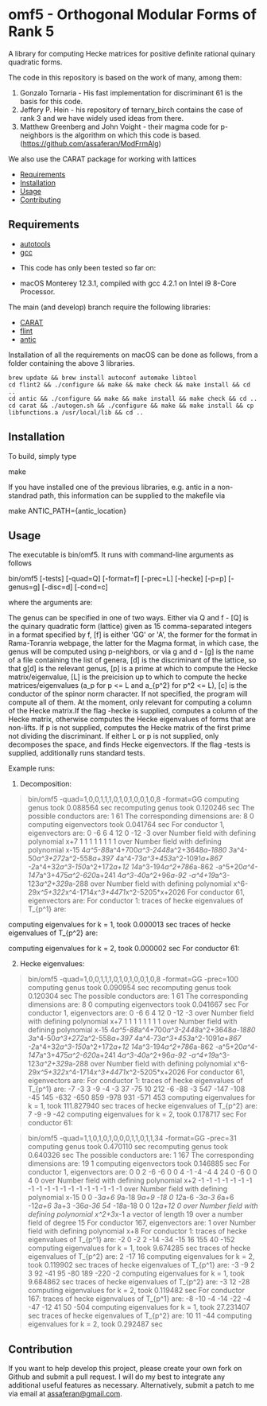 omf5 - Orthogonal Modular Forms of Rank 5
=========================================

A library for computing Hecke matrices for positive definite rational quinary quadratic forms.

The code in this repository is based on the work of many, among them:

1. Gonzalo Tornaria - His fast implementation for discriminant 61 is the basis for this code.
2. Jeffery P. Hein - his repository of ternary_birch contains the case of rank 3 and we have widely used ideas from there.
3. Matthew Greenberg and John Voight - their magma code for p-neighbors is the algorithm on which this code is based. (https://github.com/assaferan/ModFrmAlg)

We also use the CARAT package for working with lattices

- [Requirements](#requirements)
- [Installation](#installation)
- [Usage](#usage)
- [Contributing](#contribution)

## Requirements

- [autotools](https://www.gnu.org/software/automake/manual/html_node/Autotools-Introduction.html)
- [gcc](https://gcc.gnu.org/)

* This code has only been tested so far on:
- macOS Monterey 12.3.1, compiled with gcc 4.2.1 on Intel i9 8-Core Processor.

The main (and develop) branch require the following libraries:

- [CARAT](https://github.com/lbfm-rwth/carat)
- [flint](https://github.com/wbhart/flint2)
- [antic](https://github.com/wbhart/antic)

Installation of all the requirements on macOS can be done as follows, from a folder containing the above 3 libraries.

    brew update && brew install autoconf automake libtool
    cd flint2 && ./configure && make && make check && make install && cd ..
    cd antic && ./configure && make && make install && make check && cd ..
    cd carat && ./autogen.sh && ./configure && make && make install && cp libfunctions.a /usr/local/lib && cd ..

## Installation

To build, simply type

   make

If you have installed one of the previous libraries, e.g. antic in a non-standrad path, this information can be supplied to the makefile via

  make ANTIC_PATH={antic_location}

## Usage

The executable is bin/omf5.
It runs with command-line arguments as follows

bin/omf5 [-tests] [-quad=Q] [-format=f] [-prec=L] [-hecke] [-p=p] [-genus=g] [-disc=d] [-cond=c] 

where the  arguments are:

The genus can be specified in one of two ways. Either via Q and f - 
[Q] is the quinary quadratic form (lattice) given as 15 comma-separated integers in a format specified by f,
[f] is either 'GG' or 'A', the former for the format in Rama-Toranria webpage, the latter for the Magma format,
in which case, the genus will be computed using p-neighbors, or via g and d - 
[g] is the name of a file containing the list of genera,
[d] is the discriminant of the lattice, so that g[d] is the relevant genus,
[p] is a prime at which to compute the Hecke matrix/eigenvalue, 
[L] is the preicision up to which to compute the hecke matrices/eigenvalues (a_p for p <= L and a_{p^2} for p^2 <= L),
[c] is the conductor of the spinor norm character. If not specified, the program will compute all of them. At the moment, only relevant for computing a column of the Hecke matrix.If the flag -hecke is supplied, computes a column of the Hecke matrix, otherwise computes the Hecke eigenvalues of forms that are non-lifts. If p is not supplied, computes the Hecke matrix of the first prime not dividing the discriminant.
If either L or p is not supplied, only decomposes the space, and finds Hecke eigenvectors.
If the flag -tests is supplied, additionally runs standard tests.
    
Example runs:

1. Decomposition:
> bin/omf5 -quad=1,0,0,1,1,1,0,1,0,1,0,0,1,0,8 -format=GG
computing genus took 0.088564 sec
recomputing genus took 0.120246 sec
The possible conductors are: 
1 61 
The corresponding dimensions are: 8 0 
computing eigenvectors took 0.041764 sec
For conductor 1, eigenvectors are:
0 -6 6 4 12 0 -12 -3 over Number field with defining polynomial x+7
1 1 1 1 1 1 1 1 over Number field with defining polynomial x-15
4*a^5-88*a^4+700*a^3-2448*a^2+3648*a-1880 3*a^4-50*a^3+272*a^2-558*a+397 4*a^4-73*a^3+453*a^2-1091*a+867 -2*a^4+32*a^3-150*a^2+172*a+12 14*a^3-194*a^2+786*a-862 -a^5+20*a^4-147*a^3+475*a^2-620*a+241 4*a^3-40*a^2+96*a-92 -a^4+19*a^3-123*a^2+329*a-288 over Number field with defining polynomial x^6-29*x^5+322*x^4-1714*x^3+4471*x^2-5205*x+2026
For conductor 61, eigenvectors are:
For conductor 1:
traces of hecke eigenvalues of T_{p^1} are:

computing eigenvalues for k = 1, took 0.000013 sec
traces of hecke eigenvalues of T_{p^2} are:

computing eigenvalues for k = 2, took 0.000002 sec
For conductor 61:

2. Hecke eigenvalues:
> bin/omf5 -quad=1,0,0,1,1,1,0,1,0,1,0,0,1,0,8 -format=GG -prec=100
computing genus took 0.090954 sec
recomputing genus took 0.120304 sec
The possible conductors are: 
1 61 
The corresponding dimensions are: 8 0 
computing eigenvectors took 0.041667 sec
For conductor 1, eigenvectors are:
0 -6 6 4 12 0 -12 -3 over Number field with defining polynomial x+7
1 1 1 1 1 1 1 1 over Number field with defining polynomial x-15
4*a^5-88*a^4+700*a^3-2448*a^2+3648*a-1880 3*a^4-50*a^3+272*a^2-558*a+397 4*a^4-73*a^3+453*a^2-1091*a+867 -2*a^4+32*a^3-150*a^2+172*a+12 14*a^3-194*a^2+786*a-862 -a^5+20*a^4-147*a^3+475*a^2-620*a+241 4*a^3-40*a^2+96*a-92 -a^4+19*a^3-123*a^2+329*a-288 over Number field with defining polynomial x^6-29*x^5+322*x^4-1714*x^3+4471*x^2-5205*x+2026
For conductor 61, eigenvectors are:
For conductor 1:
traces of hecke eigenvalues of T_{p^1} are:
-7 -3 3 -9 -4 -3 37 -75 10 212 -6 -88 -3 547 -147 -108 -45 145 -632 -650 859 -978 931 -571 453 
computing eigenvalues for k = 1, took 111.827940 sec
traces of hecke eigenvalues of T_{p^2} are:
7 -9 -9 -42 
computing eigenvalues for k = 2, took 0.178717 sec
For conductor 61:

> bin/omf5 -quad=1,1,0,1,0,1,0,0,0,1,1,0,1,1,34 -format=GG -prec=31  
computing genus took 0.470110 sec
recomputing genus took 0.640326 sec
The possible conductors are: 
1 167 
The corresponding dimensions are: 19 1 
computing eigenvectors took 0.146885 sec
For conductor 1, eigenvectors are:
0 0 2 -6 -6 0 0 4 -1 -4 -4 4 24 0 -6 0 0 4 0 over Number field with defining polynomial x+2
-1 -1 -1 -1 -1 -1 -1 -1 -1 -1 -1 -1 -1 -1 -1 -1 -1 -1 -1 over Number field with defining polynomial x-15
0 0 -3*a+6 9*a-18 9*a+9 -18 0 12*a-6 -3*a-3 6*a+6 -12*a+6 3*a+3 -36*a-36 54 -18*a-18 0 0 12*a+12 0 over Number field with defining polynomial x^2+3*x-1
a vector of length 19 over a number field of degree 15
For conductor 167, eigenvectors are:
1 over Number field with defining polynomial x+8
For conductor 1:
traces of hecke eigenvalues of T_{p^1} are:
-2 0 -2 2 -14 -34 -15 16 155 40 -152 
computing eigenvalues for k = 1, took 9.674285 sec
traces of hecke eigenvalues of T_{p^2} are:
2 -17 16 
computing eigenvalues for k = 2, took 0.119902 sec
traces of hecke eigenvalues of T_{p^1} are:
-3 -9 2 3 92 -41 95 -80 189 -220 -2 
computing eigenvalues for k = 1, took 9.684862 sec
traces of hecke eigenvalues of T_{p^2} are:
-3 12 -28 
computing eigenvalues for k = 2, took 0.119482 sec
For conductor 167:
traces of hecke eigenvalues of T_{p^1} are:
-8 -10 -4 -14 -22 -4 -47 -12 41 50 -504 
computing eigenvalues for k = 1, took 27.231407 sec
traces of hecke eigenvalues of T_{p^2} are:
10 11 -44 
computing eigenvalues for k = 2, took 0.292487 sec

## Contribution

If you want to help develop this project, please create your own fork on Github and submit a pull request. I will do my best to integrate any additional useful features as necessary. Alternatively, submit a patch to me via email at assaferan@gmail.com.
